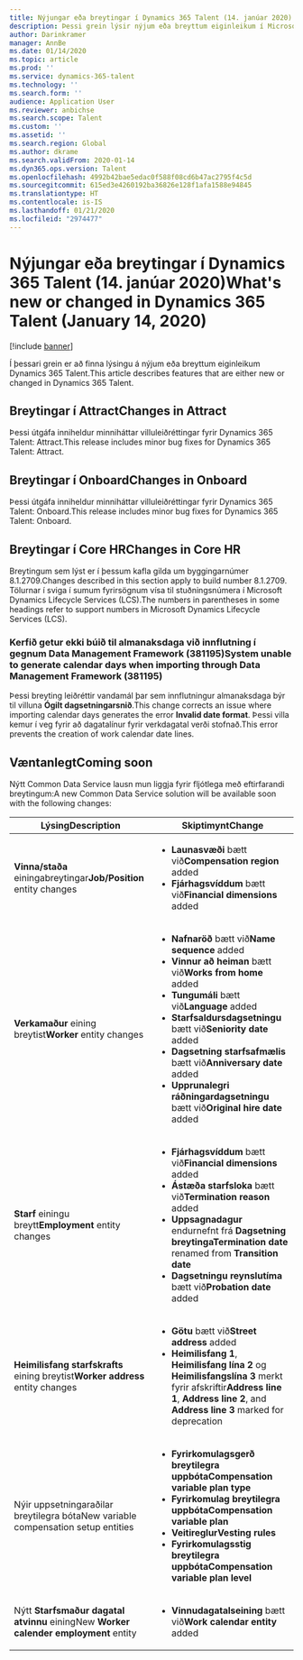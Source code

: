 ```yaml
---
title: Nýjungar eða breytingar í Dynamics 365 Talent (14. janúar 2020)
description: Þessi grein lýsir nýjum eða breyttum eiginleikum í Microsoft Dynamics 365 Talent.
author: Darinkramer
manager: AnnBe
ms.date: 01/14/2020
ms.topic: article
ms.prod: ''
ms.service: dynamics-365-talent
ms.technology: ''
ms.search.form: ''
audience: Application User
ms.reviewer: anbichse
ms.search.scope: Talent
ms.custom: ''
ms.assetid: ''
ms.search.region: Global
ms.author: dkrame
ms.search.validFrom: 2020-01-14
ms.dyn365.ops.version: Talent
ms.openlocfilehash: 4992b42bae5edac0f588f08cd6b47ac2795f4c5d
ms.sourcegitcommit: 615ed3e4260192ba36826e128f1afa1588e94845
ms.translationtype: HT
ms.contentlocale: is-IS
ms.lasthandoff: 01/21/2020
ms.locfileid: "2974477"
---
```

# <a name="whats-new-or-changed-in-dynamics-365-talent-january-14-2020"></a><span data-ttu-id="5098a-103">Nýjungar eða breytingar í Dynamics 365 Talent (14. janúar 2020)</span><span class="sxs-lookup"><span data-stu-id="5098a-103">What's new or changed in Dynamics 365 Talent (January 14, 2020)</span></span>

[!include [banner](includes/banner.md)]

<span data-ttu-id="5098a-104">Í þessari grein er að finna lýsingu á nýjum eða breyttum eiginleikum Dynamics 365 Talent.</span><span class="sxs-lookup"><span data-stu-id="5098a-104">This article describes features that are either new or changed in Dynamics 365 Talent.</span></span>

## <a name="changes-in-attract"></a><span data-ttu-id="5098a-105">Breytingar í Attract</span><span class="sxs-lookup"><span data-stu-id="5098a-105">Changes in Attract</span></span>

<span data-ttu-id="5098a-106">Þessi útgáfa inniheldur minniháttar villuleiðréttingar fyrir Dynamics 365 Talent: Attract.</span><span class="sxs-lookup"><span data-stu-id="5098a-106">This release includes minor bug fixes for Dynamics 365 Talent: Attract.</span></span>

## <a name="changes-in-onboard"></a><span data-ttu-id="5098a-107">Breytingar í Onboard</span><span class="sxs-lookup"><span data-stu-id="5098a-107">Changes in Onboard</span></span>

<span data-ttu-id="5098a-108">Þessi útgáfa inniheldur minniháttar villuleiðréttingar fyrir Dynamics 365 Talent: Onboard.</span><span class="sxs-lookup"><span data-stu-id="5098a-108">This release includes minor bug fixes for Dynamics 365 Talent: Onboard.</span></span>

## <a name="changes-in-core-hr"></a><span data-ttu-id="5098a-109">Breytingar í Core HR</span><span class="sxs-lookup"><span data-stu-id="5098a-109">Changes in Core HR</span></span>

<span data-ttu-id="5098a-110">Breytingum sem lýst er í þessum kafla gilda um byggingarnúmer 8.1.2709.</span><span class="sxs-lookup"><span data-stu-id="5098a-110">Changes described in this section apply to build number 8.1.2709.</span></span> <span data-ttu-id="5098a-111">Tölurnar í sviga í sumum fyrirsögnum vísa til stuðningsnúmera í Microsoft Dynamics Lifecycle Services (LCS).</span><span class="sxs-lookup"><span data-stu-id="5098a-111">The numbers in parentheses in some headings refer to support numbers in Microsoft Dynamics Lifecycle Services (LCS).</span></span>

### <a name="system-unable-to-generate-calendar-days-when-importing-through-data-management-framework-381195"></a><span data-ttu-id="5098a-112">Kerfið getur ekki búið til almanaksdaga við innflutning í gegnum Data Management Framework (381195)</span><span class="sxs-lookup"><span data-stu-id="5098a-112">System unable to generate calendar days when importing through Data Management Framework (381195)</span></span>

<span data-ttu-id="5098a-113">Þessi breyting leiðréttir vandamál þar sem innflutningur almanaksdaga býr til villuna **Ógilt dagsetningarsnið**.</span><span class="sxs-lookup"><span data-stu-id="5098a-113">This change corrects an issue where importing calendar days generates the error **Invalid date format**.</span></span> <span data-ttu-id="5098a-114">Þessi villa kemur í veg fyrir að dagatalínur fyrir verkdagatal verði stofnað.</span><span class="sxs-lookup"><span data-stu-id="5098a-114">This error prevents the creation of work calendar date lines.</span></span>

## <a name="coming-soon"></a><span data-ttu-id="5098a-115">Væntanlegt</span><span class="sxs-lookup"><span data-stu-id="5098a-115">Coming soon</span></span>

<span data-ttu-id="5098a-116">Nýtt Common Data Service lausn mun liggja fyrir fljótlega með eftirfarandi breytingum:</span><span class="sxs-lookup"><span data-stu-id="5098a-116">A new Common Data Service solution will be available soon with the following changes:</span></span>

| <span data-ttu-id="5098a-117">Lýsing</span><span class="sxs-lookup"><span data-stu-id="5098a-117">Description</span></span> | <span data-ttu-id="5098a-118">Skiptimynt</span><span class="sxs-lookup"><span data-stu-id="5098a-118">Change</span></span> |
| --- | --- |
| <span data-ttu-id="5098a-119">**Vinna/staða** einingabreytingar</span><span class="sxs-lookup"><span data-stu-id="5098a-119">**Job/Position** entity changes</span></span> | <ul><li><span data-ttu-id="5098a-120">**Launasvæði** bætt við</span><span class="sxs-lookup"><span data-stu-id="5098a-120">**Compensation region** added</span></span></li><li><span data-ttu-id="5098a-121">**Fjárhagsvíddum** bætt við</span><span class="sxs-lookup"><span data-stu-id="5098a-121">**Financial dimensions** added</span></span></li></ul> |
| <span data-ttu-id="5098a-122">**Verkamaður** eining breytist</span><span class="sxs-lookup"><span data-stu-id="5098a-122">**Worker** entity changes</span></span> | <ul><li><span data-ttu-id="5098a-123">**Nafnaröð** bætt við</span><span class="sxs-lookup"><span data-stu-id="5098a-123">**Name sequence** added</span></span></li><li><span data-ttu-id="5098a-124">**Vinnur að heiman** bætt við</span><span class="sxs-lookup"><span data-stu-id="5098a-124">**Works from home** added</span></span></li><li><span data-ttu-id="5098a-125">**Tungumáli** bætt við</span><span class="sxs-lookup"><span data-stu-id="5098a-125">**Language** added</span></span></li><li><span data-ttu-id="5098a-126">**Starfsaldursdagsetningu** bætt við</span><span class="sxs-lookup"><span data-stu-id="5098a-126">**Seniority date** added</span></span></li><li><span data-ttu-id="5098a-127">**Dagsetning starfsafmælis** bætt við</span><span class="sxs-lookup"><span data-stu-id="5098a-127">**Anniversary date** added</span></span></li><li><span data-ttu-id="5098a-128">**Upprunalegri ráðningardagsetningu** bætt við</span><span class="sxs-lookup"><span data-stu-id="5098a-128">**Original hire date** added</span></span></li></ul> |
| <span data-ttu-id="5098a-129">**Starf** einingu breytt</span><span class="sxs-lookup"><span data-stu-id="5098a-129">**Employment** entity changes</span></span> | <ul><li><span data-ttu-id="5098a-130">**Fjárhagsvíddum** bætt við</span><span class="sxs-lookup"><span data-stu-id="5098a-130">**Financial dimensions** added</span></span></li><li><span data-ttu-id="5098a-131">**Ástæða starfsloka** bætt við</span><span class="sxs-lookup"><span data-stu-id="5098a-131">**Termination reason** added</span></span></li><li><span data-ttu-id="5098a-132">**Uppsagnadagur** endurnefnt frá **Dagsetning breytinga**</span><span class="sxs-lookup"><span data-stu-id="5098a-132">**Termination date** renamed from **Transition date**</span></span></li><li><span data-ttu-id="5098a-133">**Dagsetningu reynslutíma** bætt við</span><span class="sxs-lookup"><span data-stu-id="5098a-133">**Probation date** added</span></span></li></ul> |
| <span data-ttu-id="5098a-134">**Heimilisfang starfskrafts** eining breytist</span><span class="sxs-lookup"><span data-stu-id="5098a-134">**Worker address** entity changes</span></span> | <ul><li><span data-ttu-id="5098a-135">**Götu** bætt við</span><span class="sxs-lookup"><span data-stu-id="5098a-135">**Street address** added</span></span></li><li><span data-ttu-id="5098a-136">**Heimilisfang 1**, **Heimilisfang lína 2** og **Heimilisfangslína 3** merkt fyrir afskriftir</span><span class="sxs-lookup"><span data-stu-id="5098a-136">**Address line 1**, **Address line 2**, and **Address line 3** marked for deprecation</span></span></li></ul> |
| <span data-ttu-id="5098a-137">Nýir uppsetningaraðilar breytilegra bóta</span><span class="sxs-lookup"><span data-stu-id="5098a-137">New variable compensation setup entities</span></span> | <ul><li><span data-ttu-id="5098a-138">**Fyrirkomulagsgerð breytilegra uppbóta**</span><span class="sxs-lookup"><span data-stu-id="5098a-138">**Compensation variable plan type**</span></span></li><li><span data-ttu-id="5098a-139">**Fyrirkomulag breytilegra uppbóta**</span><span class="sxs-lookup"><span data-stu-id="5098a-139">**Compensation variable plan**</span></span></li><li><span data-ttu-id="5098a-140">**Veitireglur**</span><span class="sxs-lookup"><span data-stu-id="5098a-140">**Vesting rules**</span></span></li><li><span data-ttu-id="5098a-141">**Fyrirkomulagsstig breytilegra uppbóta**</span><span class="sxs-lookup"><span data-stu-id="5098a-141">**Compensation variable plan level**</span></span></li></ul> |
| <span data-ttu-id="5098a-142">Nýtt **Starfsmaður dagatal atvinnu** eining</span><span class="sxs-lookup"><span data-stu-id="5098a-142">New **Worker calender employment** entity</span></span> | <ul><li><span data-ttu-id="5098a-143">**Vinnudagatalseining** bætt við</span><span class="sxs-lookup"><span data-stu-id="5098a-143">**Work calendar entity** added</span></span></li></ul> |
